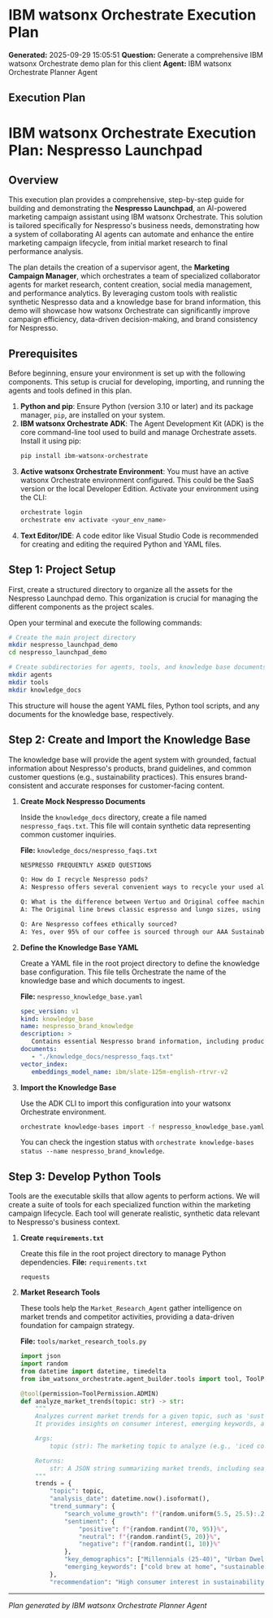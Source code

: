# IBM watsonx Orchestrate Execution Plan

**Generated:** 2025-09-29 15:05:51
**Question:** Generate a comprehensive IBM watsonx Orchestrate demo plan for this client
**Agent:** IBM watsonx Orchestrate Planner Agent

## Execution Plan

# IBM watsonx Orchestrate Execution Plan: Nespresso Launchpad

## Overview

This execution plan provides a comprehensive, step-by-step guide for building and demonstrating the **Nespresso Launchpad**, an AI-powered marketing campaign assistant using IBM watsonx Orchestrate. This solution is tailored specifically for Nespresso's business needs, demonstrating how a system of collaborating AI agents can automate and enhance the entire marketing campaign lifecycle, from initial market research to final performance analysis.

The plan details the creation of a supervisor agent, the **Marketing Campaign Manager**, which orchestrates a team of specialized collaborator agents for market research, content creation, social media management, and performance analytics. By leveraging custom tools with realistic synthetic Nespresso data and a knowledge base for brand information, this demo will showcase how watsonx Orchestrate can significantly improve campaign efficiency, data-driven decision-making, and brand consistency for Nespresso.

## Prerequisites

Before beginning, ensure your environment is set up with the following components. This setup is crucial for developing, importing, and running the agents and tools defined in this plan.

1.  **Python and pip**: Ensure Python (version 3.10 or later) and its package manager, `pip`, are installed on your system.
2.  **IBM watsonx Orchestrate ADK**: The Agent Development Kit (ADK) is the core command-line tool used to build and manage Orchestrate assets. Install it using pip:
    ```bash
    pip install ibm-watsonx-orchestrate
    ```
3.  **Active watsonx Orchestrate Environment**: You must have an active watsonx Orchestrate environment configured. This could be the SaaS version or the local Developer Edition. Activate your environment using the CLI:
    ```bash
    orchestrate login
    orchestrate env activate <your_env_name>
    ```
4.  **Text Editor/IDE**: A code editor like Visual Studio Code is recommended for creating and editing the required Python and YAML files.

## Step 1: Project Setup

First, create a structured directory to organize all the assets for the Nespresso Launchpad demo. This organization is crucial for managing the different components as the project scales.

Open your terminal and execute the following commands:

```bash
# Create the main project directory
mkdir nespresso_launchpad_demo
cd nespresso_launchpad_demo

# Create subdirectories for agents, tools, and knowledge base documents
mkdir agents
mkdir tools
mkdir knowledge_docs
```

This structure will house the agent YAML files, Python tool scripts, and any documents for the knowledge base, respectively.

## Step 2: Create and Import the Knowledge Base

The knowledge base will provide the agent system with grounded, factual information about Nespresso's products, brand guidelines, and common customer questions (e.g., sustainability practices). This ensures brand-consistent and accurate responses for customer-facing content.

1.  **Create Mock Nespresso Documents**

    Inside the `knowledge_docs` directory, create a file named `nespresso_faqs.txt`. This file will contain synthetic data representing common customer inquiries.

    **File:** `knowledge_docs/nespresso_faqs.txt`
    ```txt
    NESPRESSO FREQUENTLY ASKED QUESTIONS

    Q: How do I recycle Nespresso pods?
    A: Nespresso offers several convenient ways to recycle your used aluminum capsules. You can drop them off at a Nespresso Boutique, a partner collection point, or mail them back to us using a free recycling bag. Our capsules are made from aluminum, an infinitely recyclable material.

    Q: What is the difference between Vertuo and Original coffee machines?
    A: The Original line brews classic espresso and lungo sizes, using high-pressure extraction. The Vertuo line uses Centrifusion™ technology to brew a wider range of coffee sizes, from single espresso to a large 14 oz. Alto, each with a rich, generous crema.

    Q: Are Nespresso coffees ethically sourced?
    A: Yes, over 95% of our coffee is sourced through our AAA Sustainable Quality™ Program, developed in partnership with the Rainforest Alliance. This program helps improve the yield and quality of harvests while protecting the environment and improving livelihoods of farmers.
    ```

2.  **Define the Knowledge Base YAML**

    Create a YAML file in the root project directory to define the knowledge base configuration. This file tells Orchestrate the name of the knowledge base and which documents to ingest.

    **File:** `nespresso_knowledge_base.yaml`
    ```yaml
    spec_version: v1
    kind: knowledge_base 
    name: nespresso_brand_knowledge
    description: >
       Contains essential Nespresso brand information, including product details for Vertuo and Original lines, official answers to frequently asked questions (FAQs), and guidelines on sustainability and pod recycling. Use this to answer specific customer questions or verify brand facts.
    documents:
       - "./knowledge_docs/nespresso_faqs.txt"
    vector_index:
       embeddings_model_name: ibm/slate-125m-english-rtrvr-v2
    ```

3.  **Import the Knowledge Base**

    Use the ADK CLI to import this configuration into your watsonx Orchestrate environment.

    ```bash
    orchestrate knowledge-bases import -f nespresso_knowledge_base.yaml
    ```
    You can check the ingestion status with `orchestrate knowledge-bases status --name nespresso_brand_knowledge`.

## Step 3: Develop Python Tools

Tools are the executable skills that allow agents to perform actions. We will create a suite of tools for each specialized function within the marketing campaign lifecycle. Each tool will generate realistic, synthetic data relevant to Nespresso's business context.

1.  **Create `requirements.txt`**

    Create this file in the root project directory to manage Python dependencies.
    **File:** `requirements.txt`
    ```text
    requests
    ```

2.  **Market Research Tools**

    These tools help the `Market_Research_Agent` gather intelligence on market trends and competitor activities, providing a data-driven foundation for campaign strategy.

    **File:** `tools/market_research_tools.py`
    ```python
    import json
    import random
    from datetime import datetime, timedelta
    from ibm_watsonx_orchestrate.agent_builder.tools import tool, ToolPermission

    @tool(permission=ToolPermission.ADMIN)
    def analyze_market_trends(topic: str) -> str:
        """
        Analyzes current market trends for a given topic, such as 'sustainable coffee' or 'at-home cafe experience'. 
        It provides insights on consumer interest, emerging keywords, and demographic engagement.

        Args:
            topic (str): The marketing topic to analyze (e.g., 'iced coffee recipes').

        Returns:
            str: A JSON string summarizing market trends, including search volume, sentiment, and key demographics.
        """
        trends = {
            "topic": topic,
            "analysis_date": datetime.now().isoformat(),
            "trend_summary": {
                "search_volume_growth": f"{random.uniform(5.5, 25.5):.2f}% MoM",
                "sentiment": {
                    "positive": f"{random.randint(70, 95)}%",
                    "neutral": f"{random.randint(5, 20)}%",
                    "negative": f"{random.randint(1, 10)}%"
                },
                "key_demographics": ["Millennials (25-40)", "Urban Dwellers", "Health-conscious consumers"],
                "emerging_keywords": ["cold brew at home", "sustainable pods", "espresso tonic", "coffee subscriptions"]
            },
            "recommendation": "High consumer interest in sustainability and convenience. Campaign should highlight N

---
*Plan generated by IBM watsonx Orchestrate Planner Agent*
